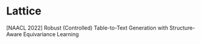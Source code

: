 # Lattice
[NAACL 2022] Robust (Controlled) Table-to-Text Generation with Structure-Aware Equivariance Learning
